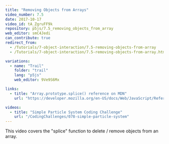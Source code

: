 ```yaml
---
title: "Removing Objects from Arrays"
video_number: 7.5
date: 2017-10-17
video_id: tA_ZgruFF9k
repository: p5js/7.5_removing_objects_from_array
web_editor: smC4Jedi
can_contribute: true
redirect_from:
  - /Tutorials/7-object-interaction/7.5-removing-objects-from-array
  - /Tutorials/7-object-interaction/7.5-removing-objects-from-array.html

variations:
  - name: "Trail"
    folder: "trail"
    lang: "p5js"
    web_editor: 9Ve9S6Mx

links:
  - title: "Array.prototype.splice() reference on MDN"
    url: "https://developer.mozilla.org/en-US/docs/Web/JavaScript/Reference/Global_Objects/Array/splice"

videos:
  - title: "Simple Particle System Coding Challenge"
    url: "/CodingChallenges/078-simple-particle-system"
---
```


This video covers the "splice" function to delete / remove objects from an array.
